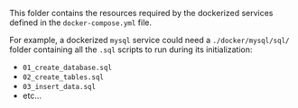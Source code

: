 This folder contains the resources required by the dockerized services defined in the `docker-compose.yml` file.

For example, a dockerized `mysql` service could need a `./docker/mysql/sql/` folder containing all the `.sql` scripts to run during its initialization:
- `01_create_database.sql`
- `02_create_tables.sql`
- `03_insert_data.sql`
- etc...
